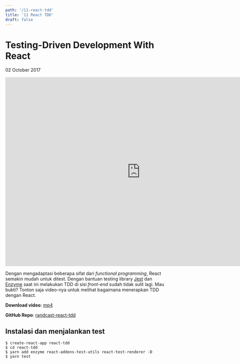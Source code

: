 ```yaml
---
path: '/11-react-tdd'
title: '11 React TDD'
draft: false
---
```


# Testing-Driven Development With React

02 October 2017

<iframe width="840" height="590" src="https://www.youtube.com/embed/videoseries?list=PLTY2nW4jwtG9C-by_yIwmYZVsbVU4B3wy" frameborder="0" allowfullscreen></iframe>

Dengan mengadaptasi beberapa sifat dari _functional programming_, React semakin mudah untuk ditest. Dengan bantuan testing library [Jest](https://facebook.github.io/jest/) dan [Enzyme](http://airbnb.io/enzyme/) saat ini melakukan TDD di sisi _front-end_ sudah tidak sulit lagi. Mau bukti? Tonton saja video-nya untuk melihat bagaimana menerapkan TDD dengan React.


**Download video**: [mp4](/static/videos/11-react-tdd.mp4)

**GitHub Repo**: [randcast-react-tdd](https://github.com/rizafahmi/randcast-react-tdd)

## Instalasi dan menjalankan test

```text
$ create-react-app react-tdd
$ cd react-tdd
$ yarn add enzyme react-addons-test-utils react-test-renderer -D
$ yarn test

```
